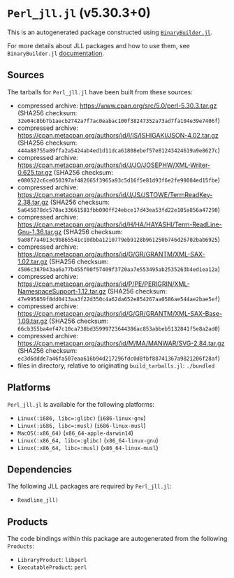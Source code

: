 # `Perl_jll.jl` (v5.30.3+0)

This is an autogenerated package constructed using [`BinaryBuilder.jl`](https://github.com/JuliaPackaging/BinaryBuilder.jl).

For more details about JLL packages and how to use them, see `BinaryBuilder.jl` [documentation](https://juliapackaging.github.io/BinaryBuilder.jl/dev/jll/).

## Sources

The tarballs for `Perl_jll.jl` have been built from these sources:

* compressed archive: https://www.cpan.org/src/5.0/perl-5.30.3.tar.gz (SHA256 checksum: `32e04c8bb7b1aecb2742a7f7ac0eabac100f38247352a73ad7fa104e39e7406f`)
* compressed archive: https://cpan.metacpan.org/authors/id/I/IS/ISHIGAKI/JSON-4.02.tar.gz (SHA256 checksum: `444a88755a89ffa2a5424ab4ed1d11dca61808ebef57e81243424619a9e8627c`)
* compressed archive: https://cpan.metacpan.org/authors/id/J/JO/JOSEPHW/XML-Writer-0.625.tar.gz (SHA256 checksum: `e080522c6ce050397af482665f3965a93c5d16f5e81d93f6e2fe98084ed15fbe`)
* compressed archive: https://cpan.metacpan.org/authors/id/J/JS/JSTOWE/TermReadKey-2.38.tar.gz (SHA256 checksum: `5a645878dc570ac33661581fbb090ff24ebce17d43ea53fd22e105a856a47290`)
* compressed archive: https://cpan.metacpan.org/authors/id/H/HA/HAYASHI/Term-ReadLine-Gnu-1.36.tar.gz (SHA256 checksum: `9a08f7a4013c9b865541c10dbba1210779eb9128b961250b746d26702bab6925`)
* compressed archive: https://cpan.metacpan.org/authors/id/G/GR/GRANTM/XML-SAX-1.02.tar.gz (SHA256 checksum: `4506c387043aa6a77b455f00f57409f3720aa7e553495ab2535263b4ed1ea12a`)
* compressed archive: https://cpan.metacpan.org/authors/id/P/PE/PERIGRIN/XML-NamespaceSupport-1.12.tar.gz (SHA256 checksum: `47e995859f8dd0413aa3f22d350c4a62da652e854267aa0586ae544ae2bae5ef`)
* compressed archive: https://cpan.metacpan.org/authors/id/G/GR/GRANTM/XML-SAX-Base-1.09.tar.gz (SHA256 checksum: `66cb355ba4ef47c10ca738bd35999723644386ac853abbeb5132841f5e8a2ad0`)
* compressed archive: https://cpan.metacpan.org/authors/id/M/MA/MANWAR/SVG-2.84.tar.gz (SHA256 checksum: `ec3d6ddde7a46fa507eaa616b94d217296fdc0d8fbf88741367a9821206f28af`)
* files in directory, relative to originating `build_tarballs.jl`: `./bundled`

## Platforms

`Perl_jll.jl` is available for the following platforms:

* `Linux(:i686, libc=:glibc)` (`i686-linux-gnu`)
* `Linux(:i686, libc=:musl)` (`i686-linux-musl`)
* `MacOS(:x86_64)` (`x86_64-apple-darwin14`)
* `Linux(:x86_64, libc=:glibc)` (`x86_64-linux-gnu`)
* `Linux(:x86_64, libc=:musl)` (`x86_64-linux-musl`)

## Dependencies

The following JLL packages are required by `Perl_jll.jl`:

* `Readline_jll)`

## Products

The code bindings within this package are autogenerated from the following `Products`:

* `LibraryProduct`: `libperl`
* `ExecutableProduct`: `perl`
